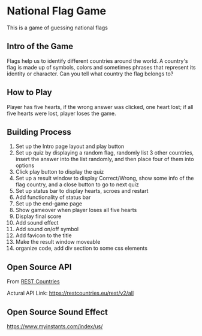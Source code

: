 # National Flag Game

This is a game of guessing national flags

## Intro of the Game

Flags help us to identify different countries around the world. A country's flag is made up of symbols, colors and sometimes phrases that represent its identity or character. Can you tell what country the flag belongs to?

## How to Play

Player has five hearts, if the wrong answer was clicked, one heart lost; if all five hearts were lost, player loses the game. 

## Building Process

1. Set up the Intro page layout and play button
2. Set up quiz by displaying a random flag, randomly list 3 other countries, insert the answer into the list randomly, and then place four of them into options
3. Click play button to display the quiz
4. Set up a result window to display Correct/Wrong, show some info of the flag country, and a close button to go to next quiz
5. Set up status bar to display hearts, scroes and restart
6. Add functionality of status bar
7. Set up the end-game page
8. Show gameover when player loses all five hearts
9. Display final score
10. Add sound effect
11. Add sound on/off symbol
12. Add favicon to the title
12. Make the result window moveable
13. organize code, add div section to some css elements

## Open Source API

From [REST Countries](https://restcountries.eu/)

Actural API Link: https://restcountries.eu/rest/v2/all

## Open Source Sound Effect

https://www.myinstants.com/index/us/